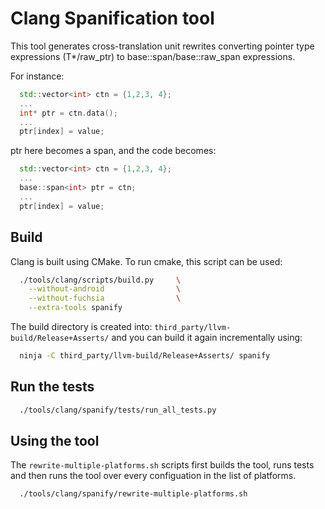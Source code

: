 # Clang Spanification tool

This tool generates cross-translation unit rewrites converting pointer type expressions (T*/raw_ptr<T>) to base::span<T>/base::raw_span<T> expressions.

For instance:
```cpp
  std::vector<int> ctn = {1,2,3, 4};
  ...
  int* ptr = ctn.data();
  ...
  ptr[index] = value;
```
ptr here becomes a span, and the code becomes:

```cpp
  std::vector<int> ctn = {1,2,3, 4};
  ...
  base::span<int> ptr = ctn;
  ...
  ptr[index] = value;
```

## Build

Clang is built using CMake. To run cmake, this script can be used:
```bash
  ./tools/clang/scripts/build.py     \
    --without-android                \
    --without-fuchsia                \
    --extra-tools spanify
```

The build directory is created into: `third_party/llvm-build/Release+Asserts/`
and you can build it again incrementally using:
```bash
  ninja -C third_party/llvm-build/Release+Asserts/ spanify
```


## Run the tests

```bash
  ./tools/clang/spanify/tests/run_all_tests.py
```


## Using the tool

The `rewrite-multiple-platforms.sh` scripts first builds the tool, runs tests and then
runs the tool over every configuation in the list of platforms.

```bash
  ./tools/clang/spanify/rewrite-multiple-platforms.sh
```
